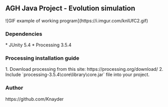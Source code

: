 <h2>AGH Java Project - Evolution simulation</h2>
![GIF example of working program](https://i.imgur.com/knlUfC2.gif)
<h3>Dependencies</h3>
* JUnity 5.4
* Processing 3.5.4

<h3>Processing installation guide</h3>
1. Download processing from this site:
https://processing.org/download/
2. Include `processing-3.5.4\core\library\core.jar` file into your project.

<h3>Author</h3>
https://github.com/Knayder